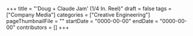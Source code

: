 +++
title = "'Doug + Claude Jam' (1/4 In. Reel)"
draft = false
tags = ["Company Media"]
categories = ["Creative Engineering"]
pageThumbnailFile = ""
startDate = "0000-00-00"
endDate = "0000-00-00"
contributors = []
+++
